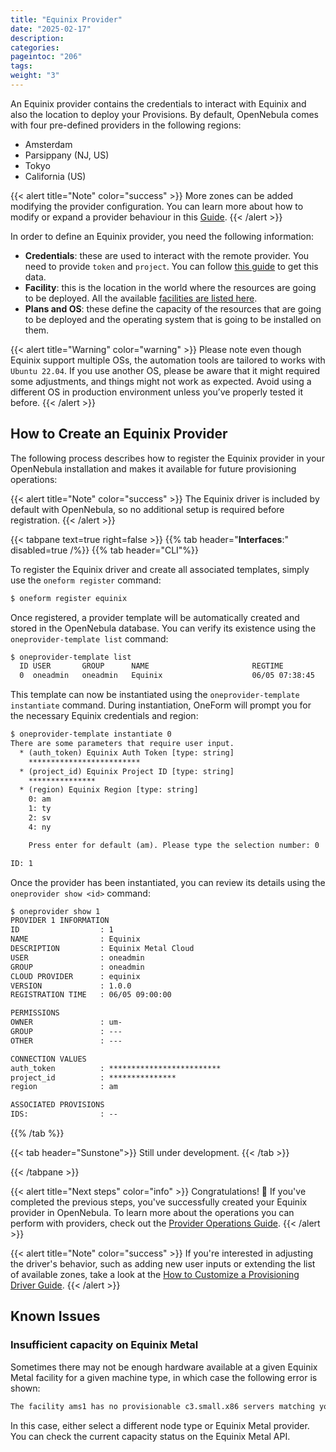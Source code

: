 ```yaml
---
title: "Equinix Provider"
date: "2025-02-17"
description:
categories:
pageintoc: "206"
tags:
weight: "3"
---
```


<a id="equinix-provider"></a>

<!--# Equinix Provider -->

An Equinix provider contains the credentials to interact with Equinix and also the location to deploy your Provisions. By default, OpenNebula comes with four pre-defined providers in the following regions:

* Amsterdam
* Parsippany (NJ, US)
* Tokyo
* California (US)

{{< alert title="Note" color="success" >}}
More zones can be added modifying the provider configuration. You can learn more about how to modify or expand a provider behaviour in this [Guide]().
{{< /alert >}}

In order to define an Equinix provider, you need the following information:

* **Credentials**: these are used to interact with the remote provider. You need to provide `token` and `project`. You can follow [this guide](https://metal.equinix.com/developers/api/) to get this data.
* **Facility**: this is the location in the world where the resources are going to be deployed. All the available [facilities are listed here](https://www.equinix.com/data-centers/).
* **Plans and OS**: these define the capacity of the resources that are going to be deployed and the operating system that is going to be installed on them.

{{< alert title="Warning" color="warning" >}}
Please note even though Equinix support multiple OSs, the automation tools are tailored to works with `Ubuntu 22.04`. If you use another OS, please be aware that it might required some adjustments, and things might not work as expected. Avoid using a different OS in production environment unless you’ve properly tested it before.
{{< /alert >}}

## How to Create an Equinix Provider

The following process describes how to register the Equinix provider in your OpenNebula installation and makes it available for future provisioning operations:

{{< alert title="Note" color="success" >}}
The Equinix driver is included by default with OpenNebula, so no additional setup is required before registration.
{{< /alert >}}

{{< tabpane text=true right=false >}}
{{% tab header="**Interfaces**:" disabled=true /%}}
{{% tab header="CLI"%}}

To register the Equinix driver and create all associated templates, simply use the `oneform register` command:

```default
$ oneform register equinix
```

Once registered, a provider template will be automatically created and stored in the OpenNebula database. You can verify its existence using the `oneprovider-template list` command:

```default
$ oneprovider-template list
  ID USER       GROUP      NAME                       REGTIME
  0  oneadmin   oneadmin   Equinix                    06/05 07:38:45
```

This template can now be instantiated using the `oneprovider-template instantiate` command. During instantiation, OneForm will prompt you for the necessary Equinix credentials and region:

```default
$ oneprovider-template instantiate 0
There are some parameters that require user input.
  * (auth_token) Equinix Auth Token [type: string]
    *************************
  * (project_id) Equinix Project ID [type: string]
    ***************
  * (region) Equinix Region [type: string]
    0: am
    1: ty
    2: sv
    4: ny

    Press enter for default (am). Please type the selection number: 0

ID: 1
```

Once the provider has been instantiated, you can review its details using the `oneprovider show <id>` command:

```default
$ oneprovider show 1
PROVIDER 1 INFORMATION
ID                  : 1
NAME                : Equinix
DESCRIPTION         : Equinix Metal Cloud
USER                : oneadmin
GROUP               : oneadmin
CLOUD PROVIDER      : equinix
VERSION             : 1.0.0
REGISTRATION TIME   : 06/05 09:00:00

PERMISSIONS
OWNER               : um-
GROUP               : ---
OTHER               : ---

CONNECTION VALUES
auth_token          : *************************
project_id          : ***************
region              : am

ASSOCIATED PROVISIONS
IDS:                : --
```

{{% /tab %}}

{{< tab header="Sunstone">}}
    Still under development.
{{< /tab >}}

{{< /tabpane >}}

{{< alert title="Next steps" color="info" >}}
Congratulations! 👏 If you've completed the previous steps, you've successfully created your Equinix provider in OpenNebula.
To learn more about the operations you can perform with providers, check out the [Provider Operations Guide]().
{{< /alert >}}

{{< alert title="Note" color="success" >}}
If you're interested in adjusting the driver's behavior, such as adding new user inputs or extending the list of available zones, take a look at the [How to Customize a Provisioning Driver Guide]().
{{< /alert >}}

## Known Issues

### Insufficient capacity on Equinix Metal

Sometimes there may not be enough hardware available at a given Equinix Metal facility for a given machine type, in which case the following error is shown:

```default
The facility ams1 has no provisionable c3.small.x86 servers matching your criteria
```

In this case, either select a different node type or Equinix Metal provider. You can check the current capacity status on the Equinix Metal API.
